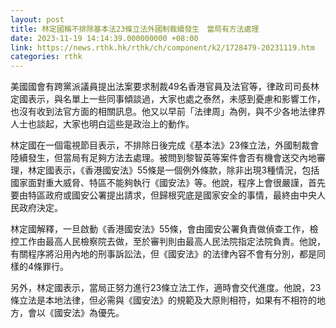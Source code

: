 ```yaml
---
layout: post
title: 林定國稱不排除基本法23條立法外國制裁續發生　當局有方法處理
date: 2023-11-19 14:14:39.000000000 +08:00
link: https://news.rthk.hk/rthk/ch/component/k2/1728479-20231119.htm
categories: rthk
---
```


美國國會有跨黨派議員提出法案要求制裁49名香港官員及法官等，律政司司長林定國表示，與名單上一些同事傾談過，大家也處之泰然，未感到憂慮和影響工作，也沒有收到法官方面的相關訊息。他又以早前「法律周」為例，與不少各地法律界人士也談起，大家也明白這些是政治上的動作。

林定國在一個電視節目表示，不排除日後完成《基本法》23條立法，外國制裁會陸續發生，但當局有足夠方法去處理。被問到黎智英等案件會否有機會送交內地審理，林定國表示，《香港國安法》55條是一個例外條款，除非出現3種情況，包括國家面對重大威脅、特區不能夠執行《國安法》等。他說，程序上會很嚴謹，首先要由特區政府或國安公署提出請求，但歸根究底是國家安全的事情，最終由中央人民政府決定。

林定國解釋，一旦啟動《香港國安法》55條，會由國安公署負責做偵查工作，檢控工作由最高人民檢察院去做，至於審判則由最高人民法院指定法院負責。他說，有關程序將沿用內地的刑事訴訟法，但《國安法》的法律內容不會有分別，都是同樣的4條罪行。

另外，林定國表示，當局正努力進行23條立法工作，適時會交代進度。他說，23條立法是本地法律，但必需與《國安法》的規範及大原則相符，如果有不相符的地方，會以《國安法》為優先。
